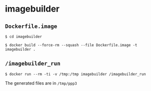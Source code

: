 # imagebuilder

## `Dockerfile.image`

```
$ cd imagebuilder

$ docker build --force-rm --squash --file Dockerfile.image -t imagebuilder .
```

## `/imagebuilder_run`

```
$ docker run --rm -ti -v /tmp:/tmp imagebuilder /imagebuilder_run
```

The generated files are in `/tmp/ppp3`
